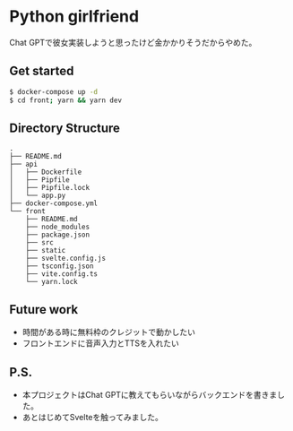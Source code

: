 Python girlfriend
===

Chat GPTで彼女実装しようと思ったけど金かかりそうだからやめた。

## Get started

```bash
$ docker-compose up -d
$ cd front; yarn && yarn dev
```

## Directory Structure

```
.
├── README.md
├── api
│   ├── Dockerfile
│   ├── Pipfile
│   ├── Pipfile.lock
│   └── app.py
├── docker-compose.yml
└── front
    ├── README.md
    ├── node_modules
    ├── package.json
    ├── src
    ├── static
    ├── svelte.config.js
    ├── tsconfig.json
    ├── vite.config.ts
    └── yarn.lock
```

## Future work
- 時間がある時に無料枠のクレジットで動かしたい
- フロントエンドに音声入力とTTSを入れたい

## P.S.
- 本プロジェクトはChat GPTに教えてもらいながらバックエンドを書きました。
- あとはじめてSvelteを触ってみました。
